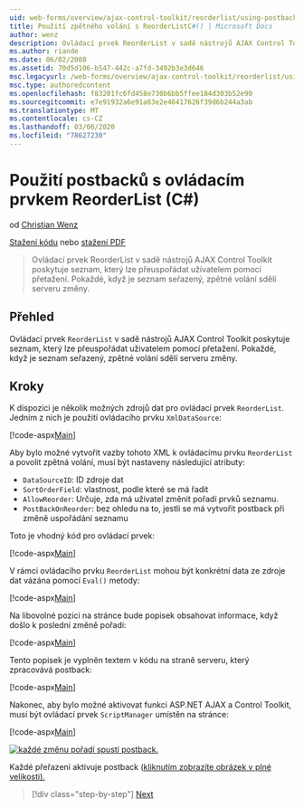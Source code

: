 ```yaml
---
uid: web-forms/overview/ajax-control-toolkit/reorderlist/using-postbacks-with-reorderlist-cs
title: Použití zpětného volání s ReorderListC#() | Microsoft Docs
author: wenz
description: Ovládací prvek ReorderList v sadě nástrojů AJAX Control Toolkit poskytuje seznam, který lze přeuspořádat uživatelem pomocí přetažení. Pokaždé, když je přeobjednán seznam, a...
ms.author: riande
ms.date: 06/02/2008
ms.assetid: 70d5d106-b547-442c-a7fd-3492b3e3d646
msc.legacyurl: /web-forms/overview/ajax-control-toolkit/reorderlist/using-postbacks-with-reorderlist-cs
msc.type: authoredcontent
ms.openlocfilehash: f83201fc6fd458e730b6bb5ffee184d303b52e90
ms.sourcegitcommit: e7e91932a6e91a63e2e46417626f39d6b244a3ab
ms.translationtype: MT
ms.contentlocale: cs-CZ
ms.lasthandoff: 03/06/2020
ms.locfileid: "78627230"
---
```

# <a name="using-postbacks-with-reorderlist-c"></a>Použití postbacků s ovládacím prvkem ReorderList (C#)

od [Christian Wenz](https://github.com/wenz)

[Stažení kódu](https://download.microsoft.com/download/9/3/f/93f8daea-bebd-4821-833b-95205389c7d0/ReorderList4.cs.zip) nebo [stažení PDF](https://download.microsoft.com/download/2/d/c/2dc10e34-6983-41d4-9c08-f78f5387d32b/reorderlist4CS.pdf)

> Ovládací prvek ReorderList v sadě nástrojů AJAX Control Toolkit poskytuje seznam, který lze přeuspořádat uživatelem pomocí přetažení. Pokaždé, když je seznam seřazený, zpětné volání sdělí serveru změny.

## <a name="overview"></a>Přehled

Ovládací prvek `ReorderList` v sadě nástrojů AJAX Control Toolkit poskytuje seznam, který lze přeuspořádat uživatelem pomocí přetažení. Pokaždé, když je seznam seřazený, zpětné volání sdělí serveru změny.

## <a name="steps"></a>Kroky

K dispozici je několik možných zdrojů dat pro ovládací prvek `ReorderList`. Jedním z nich je použití ovládacího prvku `XmlDataSource`:

[!code-aspx[Main](using-postbacks-with-reorderlist-cs/samples/sample1.aspx)]

Aby bylo možné vytvořit vazby tohoto XML k ovládacímu prvku `ReorderList` a povolit zpětná volání, musí být nastaveny následující atributy:

- `DataSourceID`: ID zdroje dat
- `SortOrderField`: vlastnost, podle které se má řadit
- `AllowReorder`: Určuje, zda má uživatel změnit pořadí prvků seznamu.
- `PostBackOnReorder`: bez ohledu na to, jestli se má vytvořit postback při změně uspořádání seznamu

Toto je vhodný kód pro ovládací prvek:

[!code-aspx[Main](using-postbacks-with-reorderlist-cs/samples/sample2.aspx)]

V rámci ovládacího prvku `ReorderList` mohou být konkrétní data ze zdroje dat vázána pomocí `Eval()` metody:

[!code-aspx[Main](using-postbacks-with-reorderlist-cs/samples/sample3.aspx)]

Na libovolné pozici na stránce bude popisek obsahovat informace, když došlo k poslední změně pořadí:

[!code-aspx[Main](using-postbacks-with-reorderlist-cs/samples/sample4.aspx)]

Tento popisek je vyplněn textem v kódu na straně serveru, který zpracovává postback:

[!code-aspx[Main](using-postbacks-with-reorderlist-cs/samples/sample5.aspx)]

Nakonec, aby bylo možné aktivovat funkci ASP.NET AJAX a Control Toolkit, musí být ovládací prvek `ScriptManager` umístěn na stránce:

[!code-aspx[Main](using-postbacks-with-reorderlist-cs/samples/sample6.aspx)]

[![každé změnu pořadí spustí postback.](using-postbacks-with-reorderlist-cs/_static/image2.png)](using-postbacks-with-reorderlist-cs/_static/image1.png)

Každé přeřazení aktivuje postback ([kliknutím zobrazíte obrázek v plné velikosti).](using-postbacks-with-reorderlist-cs/_static/image3.png)

> [!div class="step-by-step"]
> [Next](drag-and-drop-via-reorderlist-cs.md)
